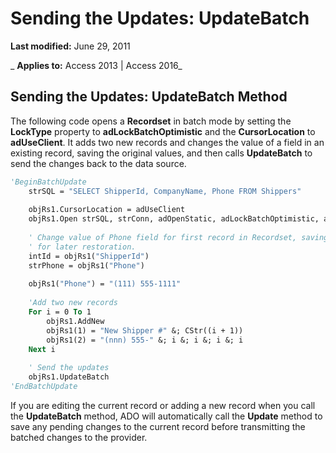 
# Sending the Updates: UpdateBatch

 **Last modified:** June 29, 2011

 _ **Applies to:** Access 2013 | Access 2016_

## Sending the Updates: UpdateBatch Method

The following code opens a  **Recordset** in batch mode by setting the **LockType** property to **adLockBatchOptimistic** and the **CursorLocation** to **adUseClient**. It adds two new records and changes the value of a field in an existing record, saving the original values, and then calls **UpdateBatch** to send the changes back to the data source.


```vb
'BeginBatchUpdate 
    strSQL = "SELECT ShipperId, CompanyName, Phone FROM Shippers" 
                  
    objRs1.CursorLocation = adUseClient 
    objRs1.Open strSQL, strConn, adOpenStatic, adLockBatchOptimistic, adCmdText 
     
    ' Change value of Phone field for first record in Recordset, saving value 
    ' for later restoration. 
    intId = objRs1("ShipperId") 
    strPhone = objRs1("Phone") 
     
    objRs1("Phone") = "(111) 555-1111" 
     
    'Add two new records 
    For i = 0 To 1 
        objRs1.AddNew 
        objRs1(1) = "New Shipper #" &; CStr((i + 1)) 
        objRs1(2) = "(nnn) 555-" &; i &; i &; i &; i 
    Next i 
     
    ' Send the updates 
    objRs1.UpdateBatch 
'EndBatchUpdate 

```

If you are editing the current record or adding a new record when you call the  **UpdateBatch** method, ADO will automatically call the **Update** method to save any pending changes to the current record before transmitting the batched changes to the provider.

